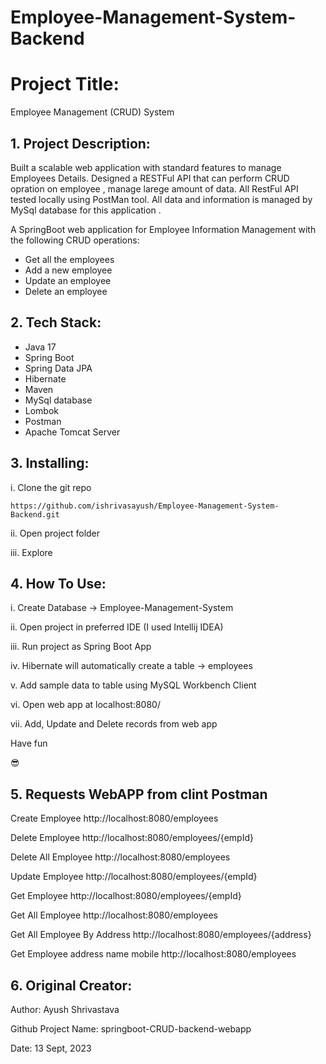 # Employee-Management-System-Backend

# Project Title:

Employee Management (CRUD) System

## 1. Project Description:
Built a scalable web application with standard features to manage Employees Details.
Designed a RESTFul API that can perform CRUD opration on employee , manage larege amount of data. All RestFul API tested locally using PostMan tool. 
All data and information is managed by MySql database for this application .

A SpringBoot web application for Employee Information Management with the following CRUD operations:

- Get all the employees
- Add a new employee
- Update an employee
- Delete an employee


## 2. Tech Stack:

- Java 17
- Spring Boot
- Spring Data JPA
- Hibernate
- Maven 
- MySql database
- Lombok
- Postman
- Apache Tomcat Server



## 3. Installing:

i. Clone the git repo

```
https://github.com/ishrivasayush/Employee-Management-System-Backend.git
```

ii. Open project folder

iii. Explore



## 4. How To Use:

i. Create Database -> Employee-Management-System

ii. Open project in preferred IDE (I used Intellij IDEA) 

iii. Run project as Spring Boot App

iv. Hibernate will automatically create a table -> employees

v. Add sample data to table using MySQL Workbench Client

vi. Open web app at localhost:8080/

vii. Add, Update and Delete records from web app 

Have fun

😎 


## 5. Requests WebAPP from clint Postman

Create Employee
http://localhost:8080/employees

Delete Employee
http://localhost:8080/employees/{empId}

Delete All Employee
http://localhost:8080/employees

Update Employee
http://localhost:8080/employees/{empId}

Get Employee
http://localhost:8080/employees/{empId}

Get All Employee
http://localhost:8080/employees

Get All Employee By Address
http://localhost:8080/employees/{address}

Get Employee address name mobile
http://localhost:8080/employees



## 6. Original Creator:

Author: Ayush Shrivastava
 
Github Project Name: springboot-CRUD-backend-webapp


Date: 13 Sept, 2023

